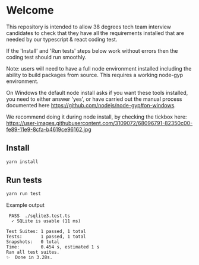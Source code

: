 # Welcome 
This repository is intended to allow 38 degrees tech team interview
candidates to check that they have all the requirements installed that
are needed by our typescript & react coding test.

If the 'Install' and 'Run tests' steps below work without errors then the 
coding test should run smoothly.

Note: users will need to have a full node environment installed
including the ability to build packages from source.  This
requires a working node-gyp environment.  

On Windows the default node install asks if you want these tools
installed, you need to either answer 'yes', or have carried out the
manual process documented here
https://github.com/nodejs/node-gyp#on-windows.

We recommend doing it during node install, by checking the tickbox
here:
https://user-images.githubusercontent.com/3109072/68096791-82350c00-fe89-11e9-8cfa-b4619ce96162.jpg

## Install

```sh
yarn install
```

## Run tests

```sh
yarn run test
```

Example output
```
 PASS  ./sqlite3.test.ts
  ✓ SQLite is usable (11 ms)

Test Suites: 1 passed, 1 total
Tests:       1 passed, 1 total
Snapshots:   0 total
Time:        0.454 s, estimated 1 s
Ran all test suites.
✨  Done in 3.28s.
```
